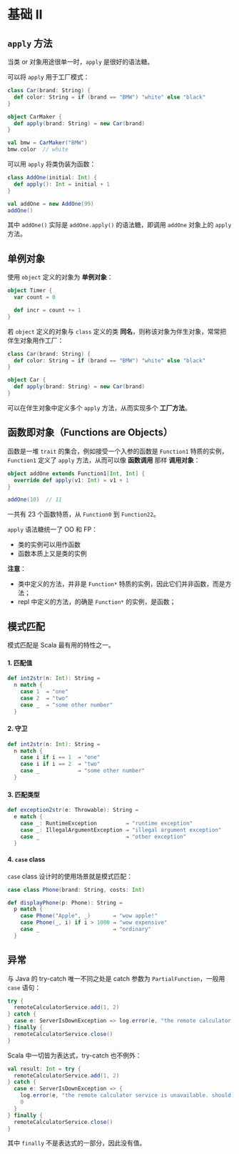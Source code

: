 # 基础 II

## `apply` 方法

当类 or 对象用途很单一时，`apply` 是很好的语法糖。

可以将 `apply` 用于工厂模式：

```Scala
class Car(brand: String) {
  def color: String = if (brand == "BMW") "white" else "black"
}

object CarMaker {
  def apply(brand: String) = new Car(brand)
}

val bmw = CarMaker("BMW")
bmw.color  // white
```

可以用 `apply` 将类伪装为函数：

```Scala
class AddOne(initial: Int) {
  def apply(): Int = initial + 1
}

val addOne = new AddOne(99)
addOne()
```

其中 `addOne()` 实际是 `addOne.apply()` 的语法糖，即调用 `addOne` 对象上的 `apply` 方法。

## 单例对象

使用 `object` 定义的对象为 **单例对象**：

```Scala
object Timer {
  var count = 0

  def incr = count += 1
}
```

若 `object` 定义的对象与 `class` 定义的类 **同名**，则称该对象为伴生对象，常常把伴生对象用作工厂：

```Scala
class Car(brand: String) {
  def color: String = if (brand == "BMW") "white" else "black"
}

object Car {
  def apply(brand: String) = new Car(brand)
}
```

可以在伴生对象中定义多个 `apply` 方法，从而实现多个 **工厂方法**。

## 函数即对象（Functions are Objects）

函数是一堆 `trait` 的集合，例如接受一个入参的函数是 `Function1` 特质的实例，`Function1` 定义了 `apply` 方法，从而可以像 **函数调用** 那样 **调用对象**：

```Scala
object addOne extends Function1[Int, Int] {
  override def apply(v1: Int) = v1 + 1
}

addOne(10)  // 11
```

一共有 23 个函数特质，从 `Function0` 到 `Function22`。

`apply` 语法糖统一了 OO 和 FP：

* 类的实例可以用作函数
* 函数本质上又是类的实例

**注意**：

* 类中定义的方法，并非是 `Function*` 特质的实例，因此它们并非函数，而是方法；
* repl 中定义的方法，的确是 `Function*` 的实例，是函数；

## 模式匹配

模式匹配是 Scala 最有用的特性之一。

#### 1. 匹配值

```Scala
def int2str(n: Int): String =
  n match {
    case 1  ⇒ "one"
    case 2  ⇒ "two"
    case _  ⇒ "some other number"
  }
```

#### 2. 守卫

```Scala
def int2str(n: Int): String =
  n match {
    case i if i == 1  ⇒ "one"
    case i if i == 2  ⇒ "two"
    case _            ⇒ "some other number"
  }
```

#### 3. 匹配类型

```Scala
def exception2str(e: Throwable): String =
  e match {
    case _: RuntimeException         ⇒ "runtime exception"
    case _: IllegalArgumentException ⇒ "illegal argument exception"
    case _                           ⇒ "other exception"
  }
```

#### 4. `case` class

`case` class 设计时的使用场景就是模式匹配：

```Scala
case class Phone(brand: String, costs: Int)

def displayPhone(p: Phone): String =
  p match {
    case Phone("Apple", _)       ⇒ "wow apple!"
    case Phone(_, i) if i > 1000 ⇒ "wow expensive"
    case _                       ⇒ "ordinary"
  }
```

## 异常

与 Java 的 try-catch 唯一不同之处是 catch 参数为 `PartialFunction`，一般用 `case` 语句：

```Scala
try {
  remoteCalculatorService.add(1, 2)
} catch {
  case e: ServerIsDownException => log.error(e, "the remote calculator service is unavailable. should have kept your trusty HP.")
} finally {
  remoteCalculatorService.close()
}
```

Scala 中一切皆为表达式，try-catch 也不例外：

```Scala
val result: Int = try {
  remoteCalculatorService.add(1, 2)
} catch {
  case e: ServerIsDownException => {
    log.error(e, "the remote calculator service is unavailable. should have kept your trusty HP.")
    0
  }
} finally {
  remoteCalculatorService.close()
}
```

其中 `finally` 不是表达式的一部分，因此没有值。